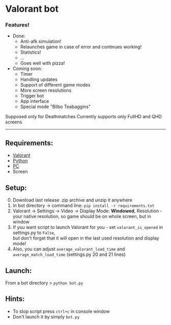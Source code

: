 # Valorant bot

### Features!
- Done:
    - Anti-afk simulation!
    - Relaunches game in case of error and continues working!
    - Statistics!
    - ...
    - Goes well with pizza!
- Coming soon:
    - Timer
    - Handling updates
    - Support of different game modes
    - More screen resolutions
    - Trigger bot
    - App interface
    - Special mode "Bilbo Teabaggins"


Supposed only for Deathmatches
Currently supports only FullHD and QHD screens

---

## Requirements:
- [Valorant](https://playvalorant.com/en-us/ "https://playvalorant.com/en-us/")
- [Python](https://www.python.org/downloads/ "https://www.python.org/downloads/")
- [PC](https://downloadmoreram.com/ "Go on, do it")
- Screen

## Setup:
0. Download last release .zip archive and unzip it anywhere
1. In bot directory -> command line: `pip install -r requirements.txt`
2. Valorant -> Settings -> Video -> Display Mode: **Windowed**, Resolution - your native resolution, so game should be
on whole screen, but in window
3. If you want script to launch Valorant for you - set `valorant_is_opened` in settings.py to `False`,  
but don't forget that it will open in the last used resolution and display mode!
4. Also, you can adjust `average_valorant_load_time` 
and `average_match_load_time` (settings.py 20 and 21 lines)

## Launch:
From a bot directory > `python bot.py`  

## Hints:
- To stop script press `ctrl+c` in console window
- Don't launch it by simply `bot.py`
